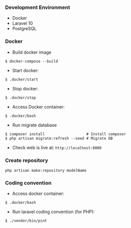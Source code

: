 ### Development Environment

-   Docker
-   Laravel 10
-   PostgreSQL

### Docker

-   Build docker image

```
$ docker-compose --build
```

-   Start docker:

```
$ .docker/start
```

-   Stop docker:

```
$ .docker/stop
```

-   Access Docker container:

```
$ .docker/bash
```

-    Run migrate database

```
$ composer install                   # Install composer
$ php artisan migrate:refresh --seed # Migrate DB
```

-   Check web is live at: `http://localhost:8000`

### Create repository
```
php artisan make:repository modelName
```

### Coding convention

-   Access docker container:

```
$ .docker/bash
```

-   Run laravel coding convention (for PHP):

```
$ ./vendor/bin/pint
```
